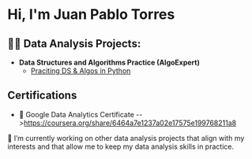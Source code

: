 <h1>Hi, I'm Juan Pablo Torres </h1>

<h2>👨‍💻 Data Analysis Projects:</h2>

- <b>Data Structures and Algorithms Practice (AlgoExpert)</b>
  - [Praciting DS & Algos in Python](https://github.com/joshmadakor1/Algorithms-Practice)

<h2> Certifications</h2>

- 📑 Google Data Analytics Certificate -->https://coursera.org/share/6464a7e1237a02e17575e199768211a8

🔭 I’m currently working on other data analysis projects that align with my interests and that allow me to keep my data analysis skills in practice.
